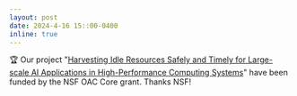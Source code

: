 ```yaml
---
layout: post
date: 2024-4-16 15::00-0400
inline: true
---
```


:trophy: Our project "[Harvesting Idle Resources Safely and Timely for Large-scale AI Applications in High-Performance Computing Systems](https://www.nsf.gov/awardsearch/showAward?AWD_ID=2403398)" have been funded by the NSF OAC Core grant. Thanks NSF! 